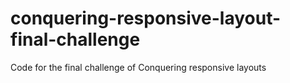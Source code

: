 # conquering-responsive-layout-final-challenge
Code for the final challenge of Conquering responsive layouts
